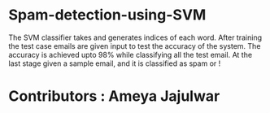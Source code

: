 # Spam-detection-using-SVM
The SVM classifier takes and generates indices of each word. After training the test case emails are given input to test the accuracy of the system. The accuracy is achieved upto 98% while classifying all the test email. At the last stage given a sample email, and it is classified as spam or !

# Contributors : Ameya Jajulwar 
